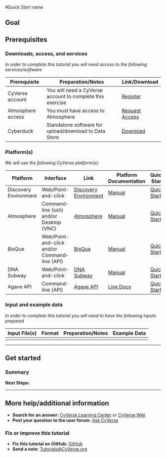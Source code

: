 <!---

Images can be added in-line as a reStructured text substitution, but will not render in markdown. See reStructured text example. http://docutils.sourceforge.net/docs/ref/rst/restructuredtext.html#substitution-definitions

|CyVerse logo|

--->

#Quick Start name
<!---
Use short, imperative titles e.g. Upload and share data, uploading and sharing data
--->

## Goal

<!---
Avoid covering upstream and downstream steps that are not explicitly and necessarily part of the tutorial - write or link to separate quick starts/tutorials for those parts
--->

<!---
A few sentences (50 words or less) describing the ultimate goal of the steps in this tutorial
--->

## Prerequisites 


### Downloads, access, and services

*In order to complete this tutorial you will need access to the following services/software*

|Prerequisite|Preparation/Notes|Link/Download|
|------------|-----------------|-------------|
|CyVerse account|You will need a CyVerse account to complete this exercise|[Register](https://user.cyverse.org/)|
|Atmosphere access|You must have access to Atmosphere|[Request Access](http://www.cyverse.org/learning-center/manage-account#AddAppsServices)|
|Cyberduck|Standalone software for upload/download to Data Store|[Download](https://cyberduck.io/)|

### Platform(s)

*We will use the following CyVerse platform(s):*

|Platform|Interface|Link|Platform Documentation|Quick Start|
|--------|---------|----|----------------------|-----------|
|Discovery Environment|Web/Point-and-click|[Discovery Environment](https://de.iplantcollaborative.org)|[Manual](https://pods.iplantcollaborative.org/wiki/display/DEmanual/Table+of+Contents)|[Quick Start]()
|Atmosphere|Command-line (ssh) and/or Desktop (VNC)|[Atmosphere](https://atmo.cyverse.org)|[Manual](https://pods.iplantcollaborative.org/wiki/display/atmman/Atmosphere+Manual+Table+of+Contents)|[Quick Start]()|
|BisQue|Web/Point-and-click and/or Command-line (API)|[BisQue](http://bisque.iplantcollaborative.org/client_service)|[Manual](https://pods.iplantcollaborative.org/wiki/display/BIS)|[Quick Start]()|
|DNA Subway|Web/Point-and-click|[DNA Subway](http://dnasubway.iplantcollaborative.org/)|[Manual](http://dnasubway.iplantcollaborative.org/files/pdf/DNA_Subway_Guide.pdf)|[Quick Start]()|
|Agave API|Command-line (API)|[Agave API](https://agaveapi.co)|[Live Docs](https://agaveapi.co)|[Quick Start]()|

### Input and example data

*In order to complete this tutorial you will need to have the following inputs prepared*

|Input File(s)|Format|Preparation/Notes|Example Data|
|-------------|------|-----------------|------------|
||||


---

## Get started

<!---
Steps and text go here
--->


<!---
.. Hint::
	You can insert reStructured text directives in the Markdown. The formatting will have to be fixed later in the .rst document see [rst docs](http://docutils.sourceforge.net/docs/ref/rst/directives.html#admonitions)
--->

### Summary

<!---
Summary a--->

**Next Steps:**

---
## More help/additional information

<!---
Short description and links to any reading materials
--->

- **Search for an answer:** [CyVerse Learning Center](http://www.cyverse.org/learning-center) or [CyVerse Wiki](https://wiki.cyverse.org/wiki/dashboard.action)
- **Post your question to the user forum:** [Ask CyVerse](http://ask.iplantcollaborative.org/questions/)

### Fix or improve this tutorial 


- **Fix this tutorial on GitHub:** [GitHub](Link_to_gh_readme)
- **Send a note:** [Tutorials@CyVerse.org](mailto:Tutorials@CyVerse.org)

<!---

SAMPLE DIRECTIVES (DELETE UNUSED ONES)
--------------------------------------

See: http://docutils.sourceforge.net/docs/ref/rst/directives.html#admonitions

.. Danger::
	This step is dangerous

.. Important::
	This step is important
	
.. Caution::
	Exercise caution
	
.. Hint::
	This is a hint

.. Important::
	This is very important

.. note:: This is a note admonition.
   This is the second line of the first paragraph.

   - The note contains all indented body elements
     following.
   - It includes this bullet list.



.. |CyVerse logo| image:: ./img/cyverse_rgb.png
    :width: 500
    :height: 100
--->
